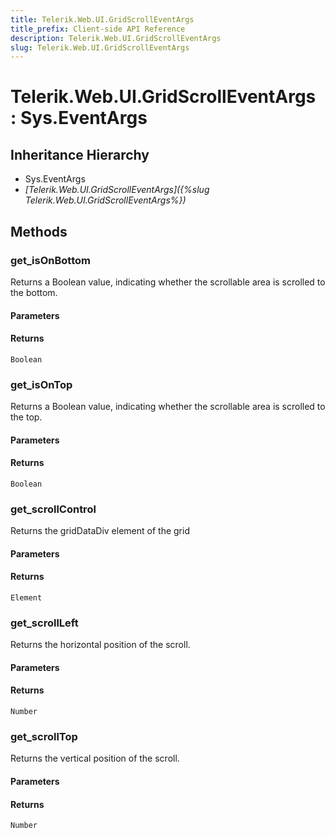 ```yaml
---
title: Telerik.Web.UI.GridScrollEventArgs
title_prefix: Client-side API Reference
description: Telerik.Web.UI.GridScrollEventArgs
slug: Telerik.Web.UI.GridScrollEventArgs
---
```


# Telerik.Web.UI.GridScrollEventArgs : Sys.EventArgs 

## Inheritance Hierarchy

* Sys.EventArgs
* *[Telerik.Web.UI.GridScrollEventArgs]({%slug Telerik.Web.UI.GridScrollEventArgs%})*


## Methods

###  get_isOnBottom

Returns a Boolean value, indicating whether the scrollable area is scrolled to the bottom.

#### Parameters

#### Returns

`Boolean` 

### get_isOnTop

Returns a Boolean value, indicating whether the scrollable area is scrolled to the top.

#### Parameters

#### Returns

`Boolean` 

### get_scrollControl

Returns the gridDataDiv element of the grid

#### Parameters

#### Returns

`Element` 

### get_scrollLeft

Returns the horizontal position of the scroll.

#### Parameters

#### Returns

`Number` 

### get_scrollTop

Returns the vertical position of the scroll.

#### Parameters

#### Returns

`Number` 




